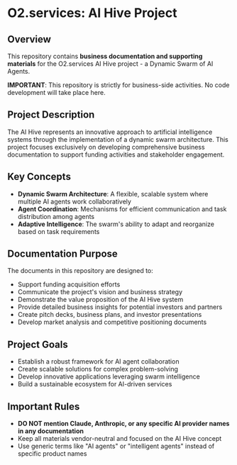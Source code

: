 # O2.services: AI Hive Project

## Overview
This repository contains **business documentation and supporting materials** for the O2.services AI Hive project - a Dynamic Swarm of AI Agents.

**IMPORTANT**: This repository is strictly for business-side activities. No code development will take place here.

## Project Description
The AI Hive represents an innovative approach to artificial intelligence systems through the implementation of a dynamic swarm architecture. This project focuses exclusively on developing comprehensive business documentation to support funding activities and stakeholder engagement.

## Key Concepts
- **Dynamic Swarm Architecture**: A flexible, scalable system where multiple AI agents work collaboratively
- **Agent Coordination**: Mechanisms for efficient communication and task distribution among agents
- **Adaptive Intelligence**: The swarm's ability to adapt and reorganize based on task requirements

## Documentation Purpose
The documents in this repository are designed to:
- Support funding acquisition efforts
- Communicate the project's vision and business strategy
- Demonstrate the value proposition of the AI Hive system
- Provide detailed business insights for potential investors and partners
- Create pitch decks, business plans, and investor presentations
- Develop market analysis and competitive positioning documents

## Project Goals
- Establish a robust framework for AI agent collaboration
- Create scalable solutions for complex problem-solving
- Develop innovative applications leveraging swarm intelligence
- Build a sustainable ecosystem for AI-driven services

## Important Rules
- **DO NOT mention Claude, Anthropic, or any specific AI provider names in any documentation**
- Keep all materials vendor-neutral and focused on the AI Hive concept
- Use generic terms like "AI agents" or "intelligent agents" instead of specific product names